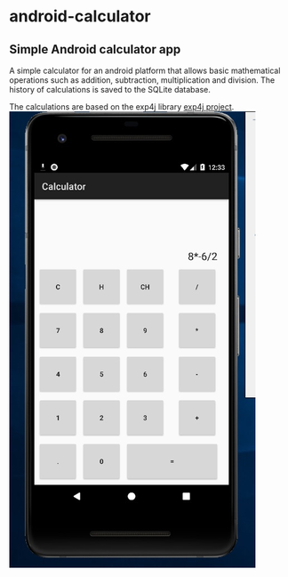 # android-calculator
<h2>Simple Android calculator app</h2>
<p>A simple calculator for an android platform that allows basic mathematical operations such as addition, subtraction, multiplication and division. The history of calculations is saved to the SQLite database.</p>
<p>The calculations are based on the exp4j library <a href="https://github.com/fasseg/exp4j">exp4j project</a>.
<img src="https://github.com/piotrkrzyminski/android-calculator/blob/master/image/calculator-main.jpg"/>
